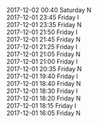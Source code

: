 2017-12-02 00:40 Saturday  N  
2017-12-01 23:45 Friday  I  
2017-12-01 23:35 Friday  N  
2017-12-01 21:50 Friday  I  
2017-12-01 21:45 Friday  N  
2017-12-01 21:25 Friday  I  
2017-12-01 21:05 Friday  N  
2017-12-01 21:00 Friday  I  
2017-12-01 20:35 Friday  N  
2017-12-01 19:40 Friday  I  
2017-12-01 18:40 Friday  N  
2017-12-01 18:30 Friday  I  
2017-12-01 18:20 Friday  N  
2017-12-01 18:15 Friday  I  
2017-12-01 16:05 Friday  N  

